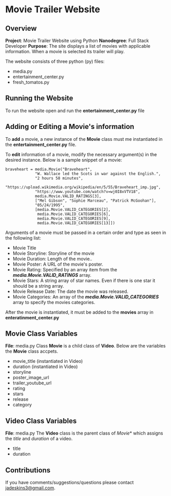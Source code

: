 # Movie Trailer Website

## Overview

**Project**: Movie Trailer Website using Python
**Nanodegree**: Full Stack Developer
**Purpose**: The site displays a list of movies with applicable information. When a movie is selected its trailer will play.

The website consists of three python (py) files:
- media.py
- entertainment_center.py
- fresh_tomatos.py


## Running the Website
To run the website open and run the **entertainment_center.py** file
## Adding or Editing a Movie's information
To **add** a movie, a new instance of the **Movie** class must me instantiated in the
**entertainment_center.py** file.

To **edit** information of a movie, modify the necessary argument(s) in the desired instance. Below is a sample snippet of a movie:

```
braveheart = media.Movie("Braveheart",
             "W. Wallace led the Scots in war against the English.",
             "2 hours 58 minutes",
             "https://upload.wikimedia.org/wikipedia/en/5/55/Braveheart_imp.jpg",
             "https://www.youtube.com/watch?v=wj0I8xVTV18",
             media.Movie.VALID_RATINGS[3],
             ["Mel Gibson", "Sophie Marceau", "Patrick McGoohan"],
             "05/24/1995",
             [media.Movie.VALID_CATEGORIES[2], 
              media.Movie.VALID_CATEGORIES[6],
              media.Movie.VALID_CATEGORIES[9],
              media.Movie.VALID_CATEGORIES[13]])
```
Arguments of a movie must be passed in a certain order and type as seen in the following list:
- Movie Title
- Movie Storyline: Storyline of the movie
- Movie Duration: Length of the movie..
- Movie Poster: A URL of the movie's poster.
- Movie Rating: Specified by an array item from the **_media.Movie.VALID_RATINGS_** array.
- Movie Stars: A string array of star names. Even if there is one star it should be a string array.
- Movie Release Date: The date the movie was released.
- Movie Categories: An array of the **_media.Movie.VALID_CATEGORIES_** array to specify the movies categories.

After the movie is instantiated, it must be added to the **movies** array in **enteratinment_center.py**

## Movie Class Variables
**File**: media.py
Class **Movie** is a child class of **Video**. Below are the variables the **Movie** class accpets.

- movie_title (instantiated in Video)
- duration (instantiated in Video)
- storyline
- poster_image_url
- trailer_youtube_url
- rating
- stars
- release
- category

## Video Class Variables
**File**: media.py
The **Video** class is the parent class of *Movie** which assigns the _title_ and _duration_ of a video.
- title
- duration

## Contributions
If you have comments/suggestions/questions please contact jadeskins3@gmail.com.


